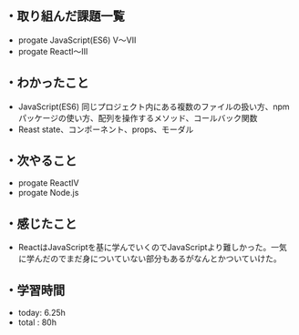 ## ・取り組んだ課題一覧
- progate JavaScript(ES6) Ⅴ〜Ⅶ
- progate ReactⅠ〜Ⅲ
## ・わかったこと
- JavaScript(ES6)  同じプロジェクト内にある複数のファイルの扱い方、npmパッケージの使い方、配列を操作するメソッド、コールバック関数
- Reast state、コンポーネント、props、モーダル
## ・次やること
- progate ReactⅣ
- progate Node.js
## ・感じたこと
-  ReactはJavaScriptを基に学んでいくのでJavaScriptより難しかった。一気に学んだのでまだ身についていない部分もあるがなんとかついていけた。
## ・学習時間
- today:  6.25h
- total  : 80h